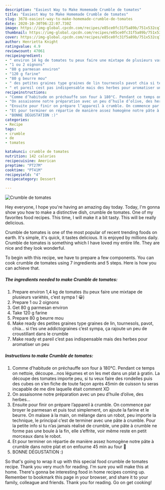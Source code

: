 ```yaml
---
description: "Easiest Way to Make Homemade Crumble de tomates"
title: "Easiest Way to Make Homemade Crumble de tomates"
slug: 3678-easiest-way-to-make-homemade-crumble-de-tomates
date: 2020-10-30T06:22:07.730Z
image: https://img-global.cpcdn.com/recipes/e85ce0fc31f5a89b/751x532cq70/crumble-de-tomates-photo-principale-de-la-recette.jpg
thumbnail: https://img-global.cpcdn.com/recipes/e85ce0fc31f5a89b/751x532cq70/crumble-de-tomates-photo-principale-de-la-recette.jpg
cover: https://img-global.cpcdn.com/recipes/e85ce0fc31f5a89b/751x532cq70/crumble-de-tomates-photo-principale-de-la-recette.jpg
author: Henrietta Knight
ratingvalue: 4.9
reviewcount: 47061
recipeingredient:
- " environ 14 kg de tomates tu peux faire une mixtape de plusieurs varits cest sympa  "
- "1 ou 2 oignons"
- "80 g parmesan environ"
- "120 g farine"
- "80 g beurre mou"
- " des petites graines type graines de lin tournesols pavot chia si tes une addictograines cest sympa a rajoute un peu de croustillant dans le crumble"
- " et pareil cest pas indispensable mais des herbes pour aromatiser un peu"
recipeinstructions:
- "Comme d’habitude on préchauffe son four à 180°C. Pendant ce temps on nettoie, découpe…nos légumes et on les met dans un plat à gratin. La découpe des tomates importe peu, si tu veux faire des rondelles puis des cubes on s’en fiche de toute façon après 45min de cuisson tu seras incapable de me dire laquelle était comment XD"
- "On assaisonne notre préparation avec un peu d’huile d’olive, des herbes…"
- "Ensuite pour finir on prépare l’appareil à crumble. On commence par broyer le parmesan et puis tout simplement, on ajoute la farine et le beurre. On malaxe à la main, on mélange dans un robot, peu importe la technique, le principal c’est de terminer avec une pâte à crumble. Pour la petite info si tu n’as jamais réalisé de crumble, une pâte à crumble ne forme pas une boule à la fin, elle s’effrite, voir même reste en petit morceaux dans le robot."
- "Et pour terminer on répartie de manière assez homogène notre pâte à crumble dans notre plat et on enfourne 45 min au four 🙂"
- "BONNE DÉGUSTATION :)"
categories:
- Recipe
tags:
- crumble
- de
- tomates

katakunci: crumble de tomates 
nutrition: 142 calories
recipecuisine: American
preptime: "PT27M"
cooktime: "PT41M"
recipeyield: "4"
recipecategory: Dessert

---
```



![Crumble de tomates](https://img-global.cpcdn.com/recipes/e85ce0fc31f5a89b/751x532cq70/crumble-de-tomates-photo-principale-de-la-recette.jpg)

Hey everyone, I hope you're having an amazing day today. Today, I'm gonna show you how to make a distinctive dish, crumble de tomates. One of my favorites food recipes. This time, I will make it a bit tasty. This will be really delicious.

Crumble de tomates is one of the most popular of recent trending foods on earth. It's simple, it's quick, it tastes delicious. It is enjoyed by millions daily. Crumble de tomates is something which I have loved my entire life. They are nice and they look wonderful.




To begin with this recipe, we have to prepare a few components. You can cook crumble de tomates using 7 ingredients and 5 steps. Here is how you can achieve that.

<!--inarticleads1-->

##### The ingredients needed to make Crumble de tomates:

1. Prepare  environ 1,4 kg de tomates (tu peux faire une mixtape de plusieurs variétés, c’est sympa ! 😀)
1. Prepare 1 ou 2 oignons
1. Get 80 g parmesan environ
1. Take 120 g farine
1. Prepare 80 g beurre mou
1. Make ready  des petites graines type graines de lin, tournesols, pavot, chia… si t’es une addictograines c’est sympa, ça rajoute un peu de croustillant dans le crumble
1. Make ready  et pareil c’est pas indispensable mais des herbes pour aromatiser un peu




<!--inarticleads2-->

##### Instructions to make Crumble de tomates:

1. Comme d’habitude on préchauffe son four à 180°C. Pendant ce temps on nettoie, découpe…nos légumes et on les met dans un plat à gratin. La découpe des tomates importe peu, si tu veux faire des rondelles puis des cubes on s’en fiche de toute façon après 45min de cuisson tu seras incapable de me dire laquelle était comment XD
1. On assaisonne notre préparation avec un peu d’huile d’olive, des herbes…
1. Ensuite pour finir on prépare l’appareil à crumble. On commence par broyer le parmesan et puis tout simplement, on ajoute la farine et le beurre. On malaxe à la main, on mélange dans un robot, peu importe la technique, le principal c’est de terminer avec une pâte à crumble. Pour la petite info si tu n’as jamais réalisé de crumble, une pâte à crumble ne forme pas une boule à la fin, elle s’effrite, voir même reste en petit morceaux dans le robot.
1. Et pour terminer on répartie de manière assez homogène notre pâte à crumble dans notre plat et on enfourne 45 min au four 🙂
1. BONNE DÉGUSTATION :)




So that's going to wrap it up with this special food crumble de tomates recipe. Thank you very much for reading. I'm sure you will make this at home. There's gonna be interesting food in home recipes coming up. Remember to bookmark this page in your browser, and share it to your family, colleague and friends. Thank you for reading. Go on get cooking!
